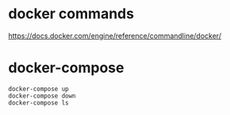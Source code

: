 # docker commands
https://docs.docker.com/engine/reference/commandline/docker/
# docker-compose
``` 
docker-compose up
docker-compose down
docker-compose ls
```

